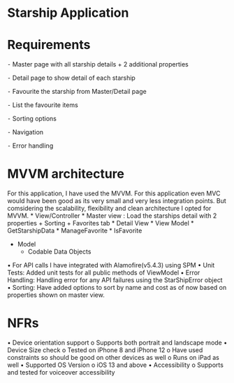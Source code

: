 # Starship Application 

# Requirements

⁃	Master page with all starship details + 2 additional properties

⁃	Detail page to show detail of each starship

⁃	Favourite the starship from Master/Detail page

⁃	List the favourite items

⁃	Sorting options

⁃	Navigation

⁃	Error handling



# MVVM architecture
For this application, I have used the MVVM. For this application even MVC would have been good as its very small and very less integration points.
But comsidering the scalability, flexibility and clean architecture I opted for MVVM.
    * View/Controller
    * Master view : Load the starships detail with 2 properties + Sorting + Favorites tab
    * Detail View 
    * View Model
      * GetStarshipData
      * ManageFavorite
      * IsFavorite
    
  * Model
    * Codable Data Objects


•	For API calls I have integrated with Alamofire(v5.4.3) using SPM
•	Unit Tests: Added unit tests for all public methods of ViewModel
•	Error Handling: Handling error for any API failures using the StarShipError object 
•	Sorting: Have added options to sort by name and cost as of now based on properties shown on master view. 


# NFRs
•	Device orientation support
o	Supports both portrait and landscape mode
•	Device Size check
o	Tested on iPhone 8 and iPhone 12
o	Have used constraints so should be good on other devices as well
o	Runs on iPad as well
•	Supported OS Version
o	iOS 13 and above 
•	Accessibility
o	Supports and tested for voiceover accessibility


